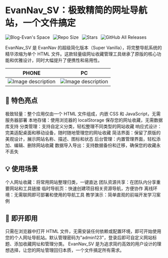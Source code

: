 # EvanNav_SV：极致精简的网址导航站，一个文件搞定

<div style="display: flex; align-items: center; gap: 10px;">
    <a href="https://evan.xin" target="_blank">
        <img src="https://img.shields.io/badge/Blog-Evan's%20Space-black?logo=blog&color=red&style=flat" alt="Blog-Evan's Space" style="display: inline-block;">
    </a>
    <a href="https://github.com/EvanTop/EvanNav_SV" target="_blank">
        <img src="https://img.shields.io/github/repo-size/EvanTop/EvanNav_SV?style=flat" alt="Repo Size" style="display: inline-block;">
    </a>
    <a href="https://github.com/EvanTop/EvanNav_SV/stargazers" target="_blank">
        <img src="https://img.shields.io/github/stars/EvanTop/EvanNav_SV?style=flat" alt="Stars" style="display: inline-block;">
    </a>
    <a href="https://github.com/EvanTop/EvanNav/releases" target="_blank">
        <img src="https://img.shields.io/github/downloads/EvanTop/EvanNav_SV/total?style=flat" alt="GitHub All Releases" style="display: inline-block;">
    </a>
</div>

EvanNav_SV 是 EvanNav 的超级简化版本（Super Vanilla），将完整导航系统的精华浓缩为单个 HTML 文件。这款轻量级网址收藏管理工具继承了原版的核心功能和优雅设计，同时大幅提升了便携性和易用性。


| PHONE | PC |
|---|---|
|![Image description](https://i.imgur.com/MlSbUJ0.png)|![Image description](https://i.imgur.com/Em9i6N8.png)| 

## 🚀 特色亮点
极致轻量：整个应用仅由一个 HTML 文件组成，内嵌 CSS 和 JavaScript，无需服务器部署
本地存储：使用浏览器的 localStorage 保存您的网址收藏，无需数据库支持
分类管理：支持自定义分类，轻松整理不同类型的网站收藏
响应式设计：完美适配桌面和移动设备，随时随地管理您的网址收藏
简洁界面：保留了原版的美观设计，展示网站名称、描述、图标和状态
后台管理：内置管理界面，轻松添加、编辑、删除网站收藏
数据导入导出：支持数据备份和迁移，确保您的收藏永不丢失

## 💡 使用场景
个人网址收藏：将常用网站整理归类，一键直达
团队资源共享：在团队内分享重要网站和工具链接
临时导航页：快速创建项目相关资源导航，方便协作
离线环境：无需联网即可部署和使用的导航工具
教学演示：简单直观的前端开发学习案例

## 🔧 即开即用
只需在浏览器中打开 HTML 文件，无需安装任何依赖或配置环境，即可开始使用您的个人网址导航站。默认管理密码为"admin123"，登录后即可自定义网站标题、添加收藏网址和管理分类。
EvanNav_SV 是为追求简约高效的用户设计的理想选择，让您的网址管理回归本质，一个文件搞定所有需求。
